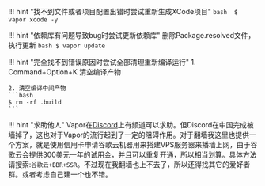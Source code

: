 !!! hint "找不到文件或者项目配置出错时尝试重新生成XCode项目"
    ```bash 
    $ vapor xcode -y 
    ```



!!! hint "依赖库有问题导致bug时尝试更新依赖库"
    删除Package.resolved文件，执行更新 
    ```bash
    $ vapor update
    ```

!!! hint "完全找不到错误原因时尝试全部清理重新编译运行"
    1. Command+Option+K 清空编译产物

    2. 清空编译中间产物
    ```bash 
    $ rm -rf .build
    ```

!!! hint "求助他人"
    Vapor在[Discord](https://discord.onl/download/)上有频道可以求助。但Discord在中国完成被墙掉了，这也对于Vapor的流行起到了一定的阻碍作用。对于翻墙我这里也提供一个方案，就是使用信用卡申请谷歌云机器用来搭建VPS服务器来播墙上网，由于谷歌云会提供300美元一年的试用金，并且可以重复开通，所以相当划算。具体方法请搜索:`谷歌云+BBR+SSR`。不过现在我翻墙也上不去了，所以还得找其它的爱好者群。或者考虑自己建一个也不错。
